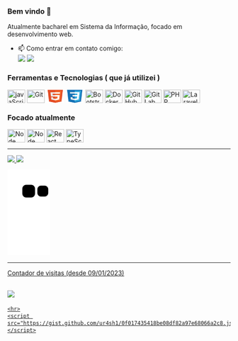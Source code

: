 ### Bem vindo 👋

<p>
    Atualmente bacharel em Sistema da Informação, focado em desenvolvimento web.
</p>

- 📫 Como entrar em contato comigo:<br>
<a href = "mailto:lucas.edgerly@gmail.com"><img src="https://img.shields.io/badge/Gmail-D14836?style=for-the-badge&logo=gmail&logoColor=white" target="_blank"></a>
<a href="https://www.linkedin.com/in/alan-lucas-e-362a43148" target="_blank"><img src="https://img.shields.io/badge/-LinkedIn-%230077B5?style=for-the-badge&logo=linkedin&logoColor=white" target="_blank"></a> 

### Ferramentas e Tecnologias ( que já utilizei )
<div>
<img align="center" title="javaScript" height="30" width="40" src="https://cdn.jsdelivr.net/gh/devicons/devicon/icons/vscode/vscode-original.svg" />
<img align="center" title="Git" height="30" width="40" src="https://cdn.jsdelivr.net/gh/devicons/devicon/icons/git/git-original.svg" />
<img align="center" title="html5" height="30" width="40" src="https://raw.githubusercontent.com/devicons/devicon/master/icons/html5/html5-original.svg" />
<img align="center" title="CSS3" height="30" width="40" src="https://raw.githubusercontent.com/devicons/devicon/master/icons/css3/css3-original.svg" />
<img align="center" title="Bootstrap" height="30" width="40" src="https://cdn.jsdelivr.net/gh/devicons/devicon/icons/bootstrap/bootstrap-plain.svg" />
<img align="center" title="Docker" height="30" width="40" src="https://cdn.jsdelivr.net/gh/devicons/devicon/icons/docker/docker-plain.svg" />
<img align="center" title="GitHub" height="30" width="40" src="https://cdn.jsdelivr.net/gh/devicons/devicon/icons/github/github-original.svg" />
<img align="center" title="GitLab" height="30" width="40" src="https://cdn.jsdelivr.net/gh/devicons/devicon/icons/gitlab/gitlab-original.svg" />
<img align="center" title="PHP" height="30" width="40" src="https://cdn.jsdelivr.net/gh/devicons/devicon/icons/php/php-plain.svg" />
<img align="center" title="Laravel" height="30" width="40" src="https://cdn.jsdelivr.net/gh/devicons/devicon/icons/laravel/laravel-plain.svg" />
</div>

### Focado atualmente
<div>
<img align="center" title="Node" height="30" width="40" src="https://cdn.jsdelivr.net/gh/devicons/devicon/icons/javascript/javascript-original.svg" />  
<img align="center" title="Node" height="30" width="40" src="https://cdn.jsdelivr.net/gh/devicons/devicon/icons/nodejs/nodejs-original.svg" />
<img align="center" title="React" height="30" width="40" src="https://cdn.jsdelivr.net/gh/devicons/devicon/icons/react/react-original.svg" /> 
<img align="center" title="TypeScript" height="30" width="40" src="https://cdn.jsdelivr.net/gh/devicons/devicon/icons/typescript/typescript-original.svg" />
</div>
<hr>
<div>
<a href="https://github.com/ur4sh1">
<img height="180em" src="https://github-readme-stats.vercel.app/api/top-langs/?username=ur4sh1&layout=compact&langs_count=7&theme=dracula"/>
<img height="180em" src="https://github-readme-stats.vercel.app/api?username=ur4sh1&show_icons=true&theme=dracula&include_all_commits=true&count_private=true"/> 
</div>

  ![Snake animation](https://github.com/ur4sh1/ur4sh1/blob/output/github-contribution-grid-snake.svg)
    <hr>
    Contador de visitas (desde 09/01/2023)
    <br><br>
    <p><img src="https://profile-counter.glitch.me/ur4sh1/count.svg" /></p>

    <hr>
    <script src="https://gist.github.com/ur4sh1/0f017435418be08df82a97e68066a2c8.js"></script>
